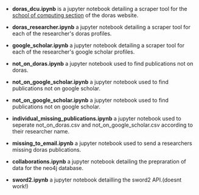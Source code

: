 - **doras_dcu.ipynb** is a  jupyter notebook detailing a scraper tool for the [school of computing section](http://doras.dcu.ie/view/groups/groups2a.html) of the doras website. 

- **doras_researcher.ipynb**  a  jupyter notebook detailing a scraper tool for each of the  researcher's doras profiles.

- **google_scholar.ipynb**  a  jupyter notebook detailing a scraper tool for each of the  researcher's google scholar  profiles.

- **not_on_doras.ipynb**  a  jupyter notebook used to find publications not on doras.

- **not_on_google_scholar.ipynb** a  jupyter notebook used to find publications not on google scholar.


- **not_on_google_scholar.ipynb** a  jupyter notebook used to find publications not on google scholar.


- **individual_missing_publications.ipynb** a  jupyter notebook used to seperate not_on_doras.csv and not_on_google_scholar.csv according to their researcher name.

- **missing_to_email.ipynb** a jupyter notebook used to send a researchers missing doras publications.

- **collaborations.ipynb** a jupyter notebook detailing the prepraration of data for the neo4j database.

- **sword2.ipynb** a jupyter notebook detailling the sword2 API.(doesnt work!)
